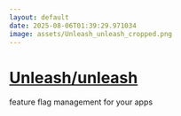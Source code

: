 ```yaml
---
layout: default
date: 2025-08-06T01:39:29.971034
image: assets/Unleash_unleash_cropped.png
---
```


# [Unleash/unleash](https://github.com/Unleash/unleash)

feature flag management for your apps
